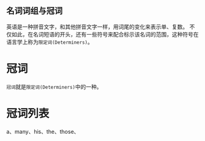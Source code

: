 
名词词组与冠词
---

英语是一种拼音文字，和其他拼音文字一样，用词尾的变化来表示单、复数。
不仅如此，在名词短语的开头，还有一些符号来配合标示该名词的范围，这种符号在语言学上称为`限定词(Determiners)`。

# 冠词
`冠词`就是`限定词(Determiners)`中的一种。

# 冠词列表
a、many、his、the、those、